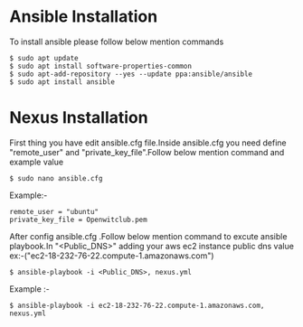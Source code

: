 # Ansible Installation

To install ansible please follow below mention commands
```
$ sudo apt update
$ sudo apt install software-properties-common
$ sudo apt-add-repository --yes --update ppa:ansible/ansible
$ sudo apt install ansible

```
# Nexus Installation

First thing you have edit ansible.cfg file.Inside ansible.cfg you need define "remote_user" 
and "private_key_file".Follow below mention command and example value

```
$ sudo nano ansible.cfg 
```
Example:-
```
remote_user = "ubuntu"
private_key_file = Openwitclub.pem
```
After config ansible.cfg .Follow below mention command to excute ansible playbook.In "<Public_DNS>" 
adding your aws ec2 instance public dns value ex:-("ec2-18-232-76-22.compute-1.amazonaws.com") 
```
$ ansible-playbook -i <Public_DNS>, nexus.yml
```
Example :-
```
$ ansible-playbook -i ec2-18-232-76-22.compute-1.amazonaws.com, nexus.yml
```
